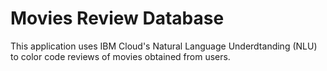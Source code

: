# Movies Review Database
This application uses IBM Cloud's Natural Language Underdtanding (NLU) to color code reviews of movies obtained from users.
